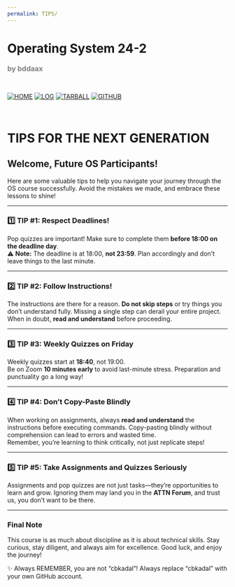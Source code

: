 ```yaml
---
permalink: TIPS/
---
```


# Operating System 24-2
<span style="color:grey; font-weight:bold; font-size:medium;">by bddaax</span>

<br>

[![HOME](https://img.shields.io/badge/-HOME-C6DBDA?style=for-the-badge&logoColor=green)](https://os.vlsm.org/)
[![LOG](https://img.shields.io/badge/-LOG-5778A9?style=for-the-badge&logoColor=white)](https://bddaax.github.io/os242/TXT/mylog.txt)
[![TARBALL](https://img.shields.io/badge/-TARBALL-BC9578?style=for-the-badge&logoColor=white)](https://os.vlsm.org/Log/bddaax.tar.xz.txt)
[![GITHUB](https://img.shields.io/badge/GitHub-100000?style=for-the-badge&logo=github&logoColor=white)](https://github.com/bddaax/os242)

<br>

# TIPS FOR THE NEXT GENERATION

## **Welcome, Future OS Participants!**
Here are some valuable tips to help you navigate your journey through the OS course successfully. Avoid the mistakes we made, and embrace these lessons to shine!

---

### **1️⃣ TIP #1: Respect Deadlines!**
Pop quizzes are important! Make sure to complete them **before 18:00 on the deadline day**.  
⚠️ **Note:** The deadline is at 18:00, **not 23:59**. Plan accordingly and don’t leave things to the last minute.

---

### **2️⃣ TIP #2: Follow Instructions!**
The instructions are there for a reason. **Do not skip steps** or try things you don’t understand fully. Missing a single step can derail your entire project.  
When in doubt, **read and understand** before proceeding.

---

### **3️⃣ TIP #3: Weekly Quizzes on Friday**
Weekly quizzes start at **18:40**, not 19:00.  
Be on Zoom **10 minutes early** to avoid last-minute stress. Preparation and punctuality go a long way!

---

### **4️⃣ TIP #4: Don’t Copy-Paste Blindly**
When working on assignments, always **read and understand** the instructions before executing commands. Copy-pasting blindly without comprehension can lead to errors and wasted time.  
Remember, you’re learning to think critically, not just replicate steps!

---

### **5️⃣ TIP #5: Take Assignments and Quizzes Seriously**
Assignments and pop quizzes are not just tasks—they’re opportunities to learn and grow. Ignoring them may land you in the **ATTN Forum**, and trust us, you don’t want to be there.

---

### **Final Note**
This course is as much about discipline as it is about technical skills. Stay curious, stay diligent, and always aim for excellence. Good luck, and enjoy the journey!

✨ Always REMEMBER, you are not “cbkadal”! Always replace “cbkadal” with your own GitHub account.  

